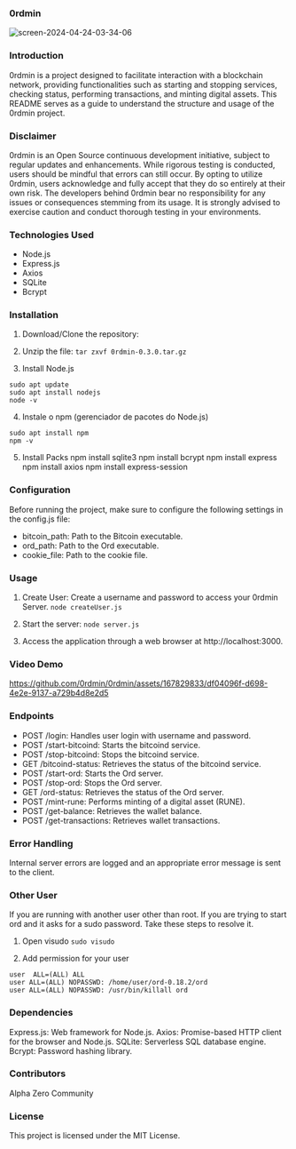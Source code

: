### 0rdmin

![screen-2024-04-24-03-34-06](https://github.com/0rdmin/0rdmin/assets/167829833/47c19c3f-5a8b-4275-92a6-d7e38c30fef0)

### Introduction
0rdmin is a project designed to facilitate interaction with a blockchain network, providing functionalities such as starting and stopping services, checking status, performing transactions, and minting digital assets. This README serves as a guide to understand the structure and usage of the 0rdmin project.

### Disclaimer
0rdmin is an Open Source continuous development initiative, subject to regular updates and enhancements. While rigorous testing is conducted, users should be mindful that errors can still occur. By opting to utilize 0rdmin, users acknowledge and fully accept that they do so entirely at their own risk. The developers behind 0rdmin bear no responsibility for any issues or consequences stemming from its usage. It is strongly advised to exercise caution and conduct thorough testing in your environments.


### Technologies Used
- Node.js
- Express.js
- Axios
- SQLite
- Bcrypt


### Installation

1. Download/Clone the repository: 


2. Unzip the file:
`tar zxvf 0rdmin-0.3.0.tar.gz`


3. Install Node.js
```
sudo apt update
sudo apt install nodejs
node -v
```

4. Instale o npm (gerenciador de pacotes do Node.js)
```
sudo apt install npm
npm -v
```

5. Install Packs
npm install sqlite3
npm install bcrypt
npm install express
npm install axios
npm install express-session


### Configuration
Before running the project, make sure to configure the following settings in the config.js file:

- bitcoin_path: Path to the Bitcoin executable.
- ord_path: Path to the Ord executable.
- cookie_file: Path to the cookie file.


### Usage

1. Create User:
Create a username and password to access your 0rdmin Server.
`node createUser.js`

3. Start the server:
`node server.js`

4. Access the application through a web browser at http://localhost:3000.

### Video Demo
https://github.com/0rdmin/0rdmin/assets/167829833/df04096f-d698-4e2e-9137-a729b4d8e2d5

### Endpoints

- POST /login: Handles user login with username and password.
- POST /start-bitcoind: Starts the bitcoind service.
- POST /stop-bitcoind: Stops the bitcoind service.
- GET /bitcoind-status: Retrieves the status of the bitcoind service.
- POST /start-ord: Starts the Ord server.
- POST /stop-ord: Stops the Ord server.
- GET /ord-status: Retrieves the status of the Ord server.
- POST /mint-rune: Performs minting of a digital asset (RUNE).
- POST /get-balance: Retrieves the wallet balance.
- POST /get-transactions: Retrieves wallet transactions.


### Error Handling
Internal server errors are logged and an appropriate error message is sent to the client.


### Other User
If you are running with another user other than root.
If you are trying to start ord and it asks for a sudo password. Take these steps to resolve it.

1. Open visudo
`sudo visudo`

3. Add permission for your user
```
user  ALL=(ALL) ALL
user ALL=(ALL) NOPASSWD: /home/user/ord-0.18.2/ord
user ALL=(ALL) NOPASSWD: /usr/bin/killall ord
```


### Dependencies
Express.js: Web framework for Node.js.
Axios: Promise-based HTTP client for the browser and Node.js.
SQLite: Serverless SQL database engine.
Bcrypt: Password hashing library.


### Contributors
Alpha Zero Community


### License
This project is licensed under the MIT License.

